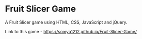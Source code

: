 # Fruit Slicer Game
 A Fruit Slicer game using HTML, CSS, JavaScript and jQuery.
 
 Link to this game - https://somya1212.github.io/Fruit-Slicer-Game/
